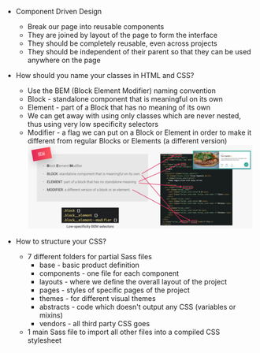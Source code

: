 - Component Driven Design
    - Break our page into reusable components 
    - They are joined by layout of the page to form the interface
    - They should be completely reusable, even across projects
    - They should be independent of their parent so that they can be used
    anywhere on the page

- How should you name your classes in HTML and CSS?
    - Use the BEM (Block Element Modifier) naming convention
    - Block - standalone component that is meaningful on its own
    - Element - part of a Block that has no meaning of its own
    - We can get away with using only classes which are never nested, thus using
    very low specificity selectors
    - Modifier - a flag we can put on a Block or Element in order to make it
    different from regular Blocks or Elements (a different version)
![BEM Naming Convention](./images/bem.png)

- How to structure your CSS?
    - 7 different folders for partial Sass files
        - base - basic product definition
        - components - one file for each component
        - layouts - where we define the overall layout of the project
        - pages - styles of specific pages of the project
        - themes - for different visual themes
        - abstracts - code which doesn't output any CSS (variables or mixins)
        - vendors - all third party CSS goes
    - 1 main Sass file to import all other files into a compiled CSS stylesheet